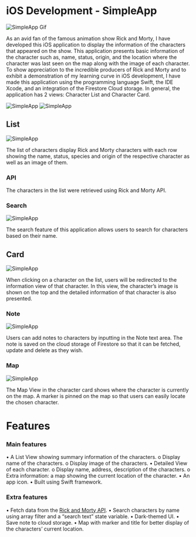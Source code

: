 # iOS Development - SimpleApp

![SimpleApp Gif](https://drive.google.com/uc?export=view&id=19mYvQXWw3I0F1dYkmLplY4o1QtBGJfiF)

As an avid fan of the famous animation show Rick and Morty, I have developed this iOS application to display the information of the characters that appeared on the show. This application presents basic information of the character such as, name, status, origin, and the location where the character was last seen on the map along with the image of each character. To show appreciation to the incredible producers of Rick and Morty and to exhibit a demonstration of my learning curve in iOS development, I have made this application using the programming language Swift, the IDE Xcode, and an integration of the Firestore Cloud storage.
In general, the application has 2 views: Character List and Character Card.

![SimpleApp](https://i.imgur.com/WhbfoL4.png)
![SimpleApp](https://i.imgur.com/2Q7OxVc.png)

## List

![SimpleApp](https://i.imgur.com/JxyHoVT.png)

The list of characters display Rick and Morty characters with each row showing the name, status, species and origin of the respective character as well as an image of them. 
### API
The characters in the list were retrieved using Rick and Morty API. 
### Search

 ![SimpleApp](https://i.imgur.com/VM0OzKy.png)
 
The search feature of this application allows users to search for characters based on their name.
## Card

 ![SimpleApp](https://i.imgur.com/Nr0ex1F.png)
 
When clicking on a character on the list, users will be redirected to the information view of that character. In this view, the character’s image is shown on the top and the detailed information of that character is also presented.
### Note

 ![SimpleApp](https://i.imgur.com/YijGrBX.png)
 
Users can add notes to characters by inputting in the Note text area. The note is saved on the cloud storage of Firestore so that it can be fetched, update and delete as they wish.
### Map

 ![SimpleApp](https://i.imgur.com/P4B13WL.png)
 
The Map View in the character card shows where the character is currently on the map. A marker is pinned on the map so that users can easily locate the chosen character.
# Features
### Main features
•	A List View showing summary information of the characters.
o	Display name of the characters.
o	Display image of the characters.
•	Detailed View of each character.
o	Display name, address, description of the characters.
o	Extra information: a map showing the current location of the character.
•	An app icon.
•	Built using Swift framework.
### Extra features
•	Fetch data from the [Rick and Morty API].
•	Search characters by name using array filter and a “search text” state variable.
•	Dark-themed UI.
•	Save note to cloud storage.
•	Map with marker and title for better display of the characters’ current location.

[//]: #

   [Rick and Morty API]: <https://rickandmortyapi.com/>
